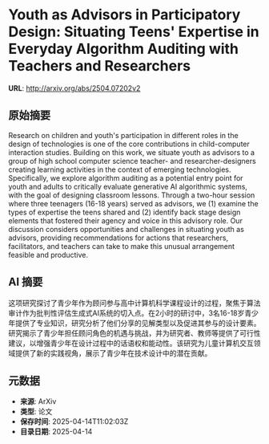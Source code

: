 # Youth as Advisors in Participatory Design: Situating Teens' Expertise in Everyday Algorithm Auditing with Teachers and Researchers

**URL**: http://arxiv.org/abs/2504.07202v2

## 原始摘要

Research on children and youth's participation in different roles in the
design of technologies is one of the core contributions in child-computer
interaction studies. Building on this work, we situate youth as advisors to a
group of high school computer science teacher- and researcher-designers
creating learning activities in the context of emerging technologies.
Specifically, we explore algorithm auditing as a potential entry point for
youth and adults to critically evaluate generative AI algorithmic systems, with
the goal of designing classroom lessons. Through a two-hour session where three
teenagers (16-18 years) served as advisors, we (1) examine the types of
expertise the teens shared and (2) identify back stage design elements that
fostered their agency and voice in this advisory role. Our discussion considers
opportunities and challenges in situating youth as advisors, providing
recommendations for actions that researchers, facilitators, and teachers can
take to make this unusual arrangement feasible and productive.


## AI 摘要

这项研究探讨了青少年作为顾问参与高中计算机科学课程设计的过程，聚焦于算法审计作为批判性评估生成式AI系统的切入点。在2小时的研讨中，3名16-18岁青少年提供了专业知识，研究分析了他们分享的见解类型以及促进其参与的设计要素。研究揭示了青少年担任顾问角色的机遇与挑战，并为研究者、教师等提供了可行性建议，以增强青少年在设计过程中的话语权和能动性。该研究为儿童计算机交互领域提供了新的实践视角，展示了青少年在技术设计中的潜在贡献。

## 元数据

- **来源**: ArXiv
- **类型**: 论文
- **保存时间**: 2025-04-14T11:02:03Z
- **目录日期**: 2025-04-14
